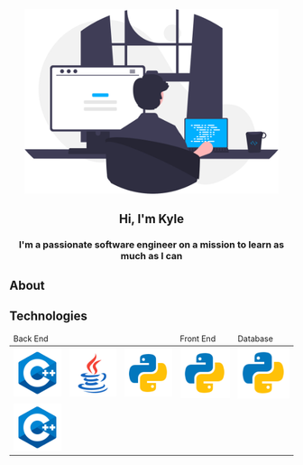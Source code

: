 <div id="header" align="center">
    <img src="images/programmer.svg" width="450px" alt="programmer">
    <h2>Hi, I'm Kyle</h2>
</div>

<h3 align="center">I'm a passionate software engineer on a mission to learn as much as I can</h3>

## About

## Technologies
<div id="technologies" align="center">
    <table>
        <thead>
            <tr>
            <td colspan="3">Back End</td>
            <td>Front End</td>
            <td>Database</td>
            </tr>
        </thead>
        <tbody>
            <tr>
                <td><img src="images/logos/c++.svg"></td>
                <td><img src="images/logos/java.svg"></td>
                <td><img src="images/logos/python.svg"></td>
                <td><img src="images/logos/python.svg"></td>
                <td><img src="images/logos/python.svg"></td>
            </tr>
            <tr>
                <td rowspan=""><img src="images/logos/c++.svg"></td>
            </tr>
        </tbody>
    </table>
</div>


